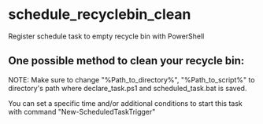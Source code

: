 # schedule_recyclebin_clean
Register schedule task to empty recycle bin with PowerShell
<h2>One possible method to clean your recycle bin:</h2>

<p>NOTE: Make sure to change "%Path_to_directory%", "%Path_to_script%" to directory's path where declare_task.ps1 and scheduled_task.bat is saved.</p>

You can set a specific time and/or additional conditions to start this task with command "New-ScheduledTaskTrigger"
